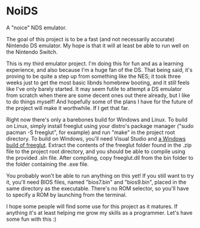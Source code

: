 # NoiDS
A "noice" NDS emulator.

The goal of this project is to be a fast (and not necessarily accurate) Nintendo DS emulator. My hope is that it will at least be able to run well on the Nintendo Switch.

This is my third emulator project. I'm doing this for fun and as a learning experience, and also because I'm a huge fan of the DS. That being said, it's proving to be quite a step up from something like the NES; it took three weeks just to get the most basic libnds homebrew booting, and it still feels like I've only barely started. It may seem futile to attempt a DS emulator from scratch when there are some decent ones out there already, but I like to do things myself! And hopefully some of the plans I have for the future of the project will make it worthwhile. If I get that far.

Right now there's only a barebones build for Windows and Linux. To build on Linux, simply install freeglut using your distro's package manager ("sudo pacman -S freeglut", for example) and run "make" in the project root directory. To build on Windows, you'll need Visual Studio and [a Windows build of freeglut](https://www.transmissionzero.co.uk/files/software/development/GLUT/freeglut-MSVC.zip). Extract the contents of the freeglut folder found in the .zip file to the project root directory, and you should be able to compile using the provided .sln file. After compiling, copy freeglut.dll from the bin folder to the folder containing the .exe file.

You probably won't be able to run anything on this yet! If you still want to try it, you'll need BIOS files, named "bios7.bin" and "bios9.bin", placed in the same directory as the executable. There's no ROM selector, so you'll have to specify a ROM by launching from the terminal.

I hope some people will find some use for this project as it matures. If anything it's at least helping me grow my skills as a programmer. Let's have some fun with this :)
